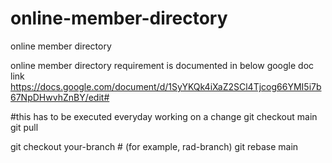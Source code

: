 # online-member-directory
online member directory

online member directory requirement is documented in below google doc link
https://docs.google.com/document/d/1SyYKQk4iXaZ2SCl4Tjcog66YMI5i7b67NpDHwvhZnBY/edit#

#this has to be executed everyday working on a change
git checkout main
git pull

git checkout your-branch # (for example, rad-branch)
git rebase main
